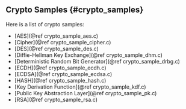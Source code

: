 Crypto Samples {#crypto_samples}
----------------------

Here is a list of crypto samples:

- [AES](@ref crypto_sample_aes.c)
- [Cipher](@ref crypto_sample_cipher.c)
- [DES](@ref crypto_sample_des.c)
- [Diffie-Hellman Key Exchange](@ref crypto_sample_dhm.c)
- [Deterministic Random Bit Generator](@ref crypto_sample_drbg.c)
- [ECDH](@ref crypto_sample_ecdh.c)
- [ECDSA](@ref crypto_sample_ecdsa.c)
- [HASH](@ref crypto_sample_hash.c)
- [Key Derivation Function](@ref crypto_sample_kdf.c)
- [Public Key Abstraction Layer](@ref crypto_sample_pk.c)
- [RSA](@ref crypto_sample_rsa.c)
